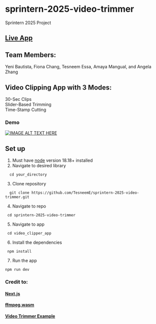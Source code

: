 # sprintern-2025-video-trimmer
Sprintern 2025 Project 

## [Live App](https://sprintern-2025-video-trimmer-hqdn.vercel.app/)

## Team Members: 
Yeni Bautista, Fiona Chang, Tesneem Essa, Amaya Mangual, and Angela Zhang

## Video Clipping App with 3 Modes:
30-Sec Clips <br>
Slider-Based Trimming <br>
Time-Stamp Cutting


### Demo
[![IMAGE ALT TEXT HERE](https://img.youtube.com/vi/272fk5UuuPA/0.jpg)](https://www.youtube.com/watch?v=272fk5UuuPA)

## Set up
1. Must have [node](https://nodejs.org/en/download) version 18.18+ installed    
2. Navigate to desired library
```
  cd your_directory
```
3. Clone repository
```
  git clone https://github.com/TesneemE/sprintern-2025-video-trimmer.git
```
4. Navigate to repo
```
 cd sprintern-2025-video-trimmer
```
5. Navigate to app
```
 cd video_clipper_app
```
6. Install the dependencies
```
 npm install
```
7. Run the app
 ```
 npm run dev
 ```

### Credit to:
#### [Next.js](https://nextjs.org/)
#### [ffmpeg.wasm](https://ffmpegwasm.netlify.app/)
#### [Video Trimmer Example](https://github.com/ifeoma-imoh/Video-Trimming-App-Using-ffmpeg.wasm/tree/main)
